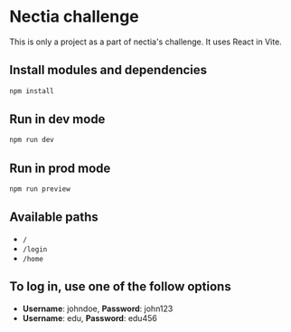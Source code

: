 # Nectia challenge

This is only a project as a part of nectia's challenge. It uses React in Vite.




## Install modules and dependencies

```sh
npm install
```

## Run in dev mode

```sh
npm run dev
```

## Run in prod mode

```sh
npm run preview
```

## Available paths

- `/`
- `/login`
- `/home`

## To log in, use one of the follow options

- **Username**: johndoe, **Password**: john123
- **Username**: edu, **Password**: edu456
